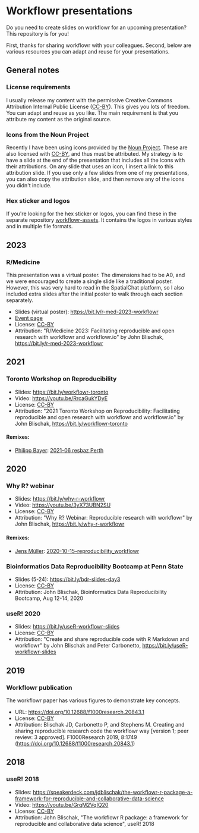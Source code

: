 # Workflowr presentations

Do you need to create slides on workflowr for an upcoming presentation? This
repository is for you!

First, thanks for sharing workflowr with your colleagues. Second, below are
various resources you can adapt and reuse for your presentations.

## General notes

### License requirements

I usually release my content with the permissive Creative Commons Attribution
Internal Public License ([CC-BY][]). This gives you lots of freedom. You can
adapt and reuse as you like. The main requirement is that you attribute my
content as the original source.

### Icons from the Noun Project

Recently I have been using icons provided by the [Noun
Project](https://thenounproject.com/). These are also licensed with [CC-BY][],
and thus must be attributed. My strategy is to have a slide at the end of the
presentation that includes all the icons with their attributions. On any slide
that uses an icon, I insert a link to this attribution slide. If you use only a
few slides from one of my presentations, you can also copy the attribution
slide, and then remove any of the icons you didn't include.

### Hex sticker and logos

If you're looking for the hex sticker or logos, you can find these in the
separate repository [workflowr-assets](https://github.com/workflowr/workflowr-assets).
It contains the logos in various styles and in multiple file formats.

## 2023

### R/Medicine

This presentation was a virtual poster. The dimensions had to be A0, and we were
encouraged to create a single slide like a traditional poster. However, this was
very hard to read in the SpatialChat platform, so I also included extra slides
after the initial poster to walk through each section separately.

* Slides (virtual poster): https://bit.ly/r-med-2023-workflowr
* [Event page](https://rmed2023a.sched.com/event/f195298dca3d29913bb285025bff1839)
* License: [CC-BY][]
* Attribution: "R/Medicine 2023: Facilitating reproducible and open research with workflowr and workflowr.io" by John Blischak, https://bit.ly/r-med-2023-workflowr

## 2021

### Toronto Workshop on Reproducibility

* Slides: https://bit.ly/workflowr-toronto
* Video: https://youtu.be/RrcaGukYDyE
* License: [CC-BY][]
* Attribution: "2021 Toronto Workshop on Reproducibility: Facilitating reproducible and open research with workflowr and workflowr.io" by John Blischak, https://bit.ly/workflowr-toronto

#### Remixes:

* [Philipp Bayer](https://github.com/philippbayer/): [2021-06 resbaz Perth](https://docs.google.com/presentation/d/1HobRiOmb5Ox00fkCZM2Xlg8hDBbB37GF-W5MAFP7rZM/edit?usp=sharing)

## 2020

### Why R? webinar

* Slides: https://bit.ly/why-r-workflowr
* Video: https://youtu.be/3yX73UBN2SU
* License: [CC-BY][]
* Attribution: "Why R? Webinar: Reproducible research with workflowr" by John Blischak, https://bit.ly/why-r-workflowr

#### Remixes:

* [Jens Müller](https://github.com/jens-daniel-mueller): [2020-10-15-reproducibility_workflowr](https://docs.google.com/presentation/d/1ckkrYW_ppek7rC21-Bz0rpVPHQY75TTb4VvEguo9p0o/edit#slide=id.g96e0ce6b05_0_181)

### Bioinformatics Data Reproducibility Bootcamp at Penn State

* Slides (5-24): https://bit.ly/bdr-slides-day3
* License: [CC-BY][]
* Attribution: John Blischak, Bioinformatics Data Reproducibility Bootcamp, Aug 12-14, 2020

### useR! 2020

* Slides: https://bit.ly/useR-workflowr-slides
* License: [CC-BY][]
* Attribution: "Create and share reproducible code with R Markdown and workflowr" by John Blischak and Peter Carbonetto, https://bit.ly/useR-workflowr-slides

## 2019

### Workflowr publication

The workflowr paper has various figures to demonstrate key concepts.

* URL: https://doi.org/10.12688/f1000research.20843.1
* License: [CC-BY][]
* Attribution: Blischak JD, Carbonetto P, and Stephens M. Creating and sharing reproducible research code the workflowr way [version 1; peer review: 3 approved]. F1000Research 2019, 8:1749 (https://doi.org/10.12688/f1000research.20843.1)

[CC-BY]: https://creativecommons.org/licenses/by/4.0/

## 2018

### useR! 2018

* Slides: https://speakerdeck.com/jdblischak/the-workflowr-r-package-a-framework-for-reproducible-and-collaborative-data-science
* Video: https://youtu.be/GrqM2VqIQ20
* License: [CC-BY][]
* Attribution: John Blischak, "The workflowr R package: a framework for reproducible and collaborative data science", useR! 2018
